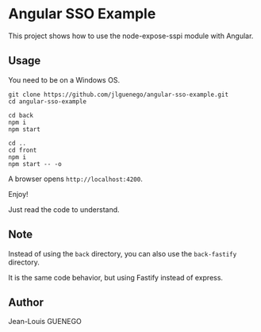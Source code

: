 # Angular SSO Example

This project shows how to use the node-expose-sspi module with Angular.

## Usage

You need to be on a Windows OS.

```
git clone https://github.com/jlguenego/angular-sso-example.git
cd angular-sso-example

cd back
npm i
npm start

cd ..
cd front
npm i
npm start -- -o
```

A browser opens `http://localhost:4200`.

Enjoy!

Just read the code to understand.

## Note

Instead of using the `back` directory, you can also use the `back-fastify` directory.

It is the same code behavior, but using Fastify instead of express.

## Author

Jean-Louis GUENEGO
